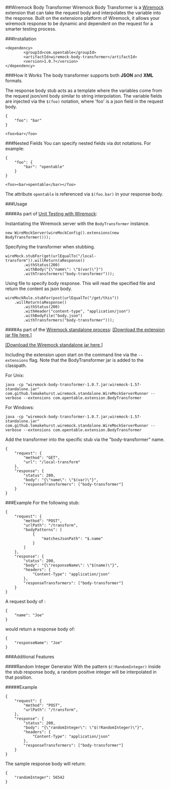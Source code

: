##Wiremock Body Transformer
Wiremock Body Transformer is a [Wiremock](http://wiremock.org/) extension that can take the request body and interpolates the variable into the response.
Built on the extensions platform of Wiremock, it allows your wiremock response to be dynamic and dependent on the request for a smarter testing process.

###Installation
```
<dependency>
		<groupId>com.opentable</groupId>
		<artifactId>wiremock-body-transformer</artifactId>
		<version>1.0.7</version>
</dependency>
```

###How It Works
The body transformer supports both __JSON__ and __XML__ formats.

The response body stub acts as a template where the variables come from the request json/xml body similar to string interpolation.
The variable fields are injected via the `$(foo)` notation, where 'foo' is a json field in the request body.
```
{
    "foo": "bar"
}
```
```
<foo>bar</foo>
```

###Nested Fields
You can specify nested fields via dot notations.
For example:
```
{
	"foo": {
		"bar": "opentable"
	}
}
```
```
<foo><bar>opentable</bar></foo>
```
The attribute `opentable` is referenced via `$(foo.bar)` in your response body.


###Usage

####As part of [Unit Testing with Wiremock](http://wiremock.org/extending-wiremock.html): 

Instantiating the Wiremock server with the `BodyTransformer` instance.
```
new WireMockServer(wireMockConfig().extensions(new BodyTransformer()));
```
Specifying the transformer when stubbing.
```
wireMock.stubFor(get(urlEqualTo("/local-transform")).willReturn(aResponse()
        .withStatus(200)
        .withBody("{\"name\": \"$(var)\"}")
        .withTransformers("body-transformer")));
```

Using file to specify body response. This will read the specified file and return the content as json body.
```
wireMockRule.stubFor(post(urlEqualTo("/get/this"))
	.willReturn(aResponse()
		.withStatus(200)
		.withHeader("content-type", "application/json")
		.withBodyFile("body.json")
		.withTransformers("body-transformer")));
```

####As part of the [Wiremock standalone process](http://wiremock.org/running-standalone.html#running-standalone):
[\[Download the extension jar file here.\]](https://github.com/opentable/wiremock-body-transformer/releases/download/wiremock-body-transformer-1.0.7/wiremock-body-transformer-1.0.7.jar)

[\[Download the Wiremock standalone jar here.\]](http://wiremock.org/running-standalone.html#running-standalone)

Including the extension upon start on the command line via the `--extensions` flag. Note that the BodyTransformer jar is added to the classpath.

For Unix:
```
java -cp "wiremock-body-transformer-1.0.7.jar:wiremock-1.57-standalone.jar" com.github.tomakehurst.wiremock.standalone.WireMockServerRunner --verbose --extensions com.opentable.extension.BodyTransformer
```

For Windows:
```
java -cp "wiremock-body-transformer-1.0.7.jar;wiremock-1.57-standalone.jar" com.github.tomakehurst.wiremock.standalone.WireMockServerRunner --verbose --extensions com.opentable.extension.BodyTransformer
```

Add the transformer into the specific stub via the "body-transformer" name.
```
{
    "request": {
        "method": "GET",
        "url": "/local-transform"
    },
    "response": {
        "status": 200,
        "body": "{\"name\": \"$(var)\"}",
        "responseTransformers": ["body-transformer"]
    }
}
```

###Example
For the following stub:
```
{
	"request": {
		"method": "POST",
		"urlPath": "/transform",
		"bodyPatterns": [
			{
				"matchesJsonPath": "$.name"
			}
		]
	},
	"response": {
		"status": 200,
		"body": "{\"responseName\": \"$(name)\"}",
		"headers": {
			"Content-Type": "application/json"
		},
		"responseTransformers": ["body-transformer"]
	}
}
```
A request body of :
```
{
    "name": "Joe"
}
```
would return a response body of:
```
{
    "responseName": "Joe"
}
```


###Additional Features

####Random Integer Generator
With the pattern `$(!RandomInteger)` inside the stub response body, a random positive integer will be interpolated in that position.

#####Example
```
{
	"request": {
		"method": "POST",
		"urlPath": "/transform",
	},
	"response": {
		"status": 200,
		"body": "{\"randomInteger\": \"$(!RandomInteger)\"}",
		"headers": {
			"Content-Type": "application/json"
		},
		"responseTransformers": ["body-transformer"]
	}
}
```
The sample response body will return:
```
{
    "randomInteger": 56542
}
```
